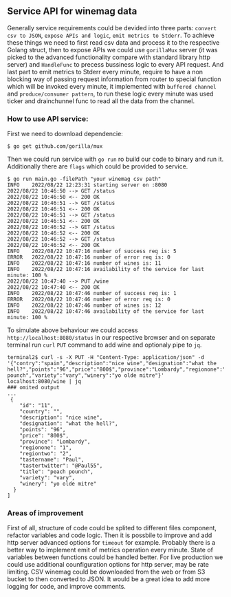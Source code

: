 ## Service API for winemag data
Generally service requirements could be devided into three parts: `convert csv to JSON`, `expose APIs and logic`, `emit metrics to Stderr`. To achieve these things we need to first read csv data and process it to the respective Golang struct, then to expose APIs we could use `gorillaMux` server (it was picked to the advanced functionality compare with standard library http server) and `HandleFunc` to precess bussiness logic to every API request. And last part to emit metrics to Stderr every minute, require to have a non blocking way of passing request information from router to special function which will be invoked every minute, it implemented with `buffered channel` and `produce/consumer pattern`, to run these logic every minute was used ticker and drainchunnel func to read all the data from the channel.

### How to use API service:
First we need to download dependencie:
```
$ go get github.com/gorilla/mux
```
Then we could run service with `go run` ro build our code to binary and run it. Additionally there are `flags` which could be provided to service.
```
$ go run main.go -filePath "your winemag csv path"
INFO	2022/08/22 12:23:31 starting server on :8080
2022/08/22 10:46:50 --> GET /status
2022/08/22 10:46:50 <-- 200 OK
2022/08/22 10:46:51 --> GET /status
2022/08/22 10:46:51 <-- 200 OK
2022/08/22 10:46:51 --> GET /status
2022/08/22 10:46:51 <-- 200 OK
2022/08/22 10:46:52 --> GET /status
2022/08/22 10:46:52 <-- 200 OK
2022/08/22 10:46:52 --> GET /status
2022/08/22 10:46:52 <-- 200 OK
INFO	2022/08/22 10:47:16 number of success req is: 5
ERROR	2022/08/22 10:47:16 number of error req is: 0
INFO	2022/08/22 10:47:16 number of wines is: 11
INFO	2022/08/22 10:47:16 availability of the service for last minute: 100 %
2022/08/22 10:47:40 --> PUT /wine
2022/08/22 10:47:40 <-- 200 OK
INFO	2022/08/22 10:47:46 number of success req is: 1
ERROR	2022/08/22 10:47:46 number of error req is: 0
INFO	2022/08/22 10:47:46 number of wines is: 12
INFO	2022/08/22 10:47:46 availability of the service for last minute: 100 %
```
To simulate above behaviour we could access `http://localhost:8080/status` in our respective browser and on separate terminal run `curl` `PUT` command to add wine and optionaly pipe to `jq`.
```
terminal2$ curl -s -X PUT -H "Content-Type: application/json" -d '{"contry":"spain","description":"nice wine","designation":"what the hell?","points":"96","price":"800$","province":"Lombardy","regionone":"1","regiontwo":"2","tastername":"Paul","tastertwitter":"@Paul55","title":"peach pounch","variety":"vary","winery":"yo olde mitre"}' localhost:8080/wine | jq
### omited output
...
 {
    "id": "11",
    "country": "",
    "description": "nice wine",
    "designation": "what the hell?",
    "points": "96",
    "price": "800$",
    "province": "Lombardy",
    "regionone": "1",
    "regiontwo": "2",
    "tastername": "Paul",
    "tastertwitter": "@Paul55",
    "title": "peach pounch",
    "variety": "vary",
    "winery": "yo olde mitre"
  }
]
```
### Areas of improvement
First of all, structure of code could be splited to different files component, refactor variables and code logic. Then it is possbile to improve and add http server advanced options for `timeout` for example. Probably there is a better way to implement emit of metrics operation every minute. State of variables between functions could be handled better.
For live production we could use additional counfiguration options for http server, may be rate limiting. CSV winemag could be downloaded from the web or from S3 bucket to then converted to JSON. It would be a great idea to add more logging for code, and improve comments.
